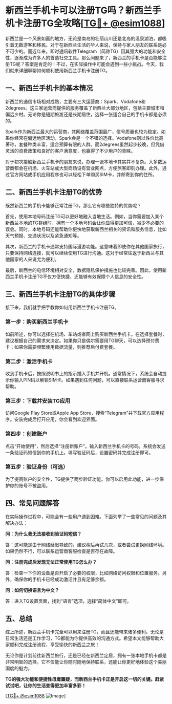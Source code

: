# 新西兰手机卡可以注册TG吗？新西兰手机卡注册TG全攻略[[TG💪+ @esim1088](https://t.me/s/esim1088)]

新西兰是一个风景如画的地方，无论是南岛的壮丽山川还是北岛的温泉湖泊，都吸引着无数游客和移民。对于在新西兰生活的华人来说，保持与家人朋友的联系是必不可少的。而近年来，即时通讯软件Telegram（简称TG）因其强大的功能和安全性，逐渐成为许多人的首选社交工具。那么问题来了，新西兰的手机卡是否能够注册TG呢？答案是肯定的！不过，在实际操作中可能会遇到一些小挑战。今天，我们就来详细聊聊如何顺利使用新西兰手机卡注册TG。

## 一、新西兰手机卡的基本情况

新西兰的通信市场相对成熟，主要有三大运营商：Spark、Vodafone和2degrees。这三家运营商提供的服务覆盖了新西兰大部分地区，包括主要城市和偏远乡村。无论你是短期旅游还是长期居住，选择一张适合自己的手机卡都是必须的。

Spark作为新西兰最大的运营商，其网络覆盖范围最广，信号质量也较为稳定。如果你经常在偏远地区活动，Spark会是一个不错的选择。Vodafone则以性价比高著称，套餐种类丰富，适合预算有限的人群。而2degrees虽然起步较晚，但凭借灵活的资费政策和良好的客户满意度，也赢得了不少用户的青睐。

对于初次接触新西兰手机卡的朋友来说，办理一张本地卡其实并不复杂。大多数运营商都会在机场、火车站或大型商场设有营业网点，方便旅客即刻办理。此外，通过官方网站或手机应用程序也可以轻松下单购买SIM卡，并邮寄到你的住所。

## 二、新西兰手机卡注册TG的优势

既然新西兰的手机卡能够正常注册TG，那么它有哪些独特的优势呢？

首先，使用本地号码注册TG可以更好地融入当地生活。例如，当你需要加入某个新西兰本地的TG群组时，拥有一个本地号码会让你显得更加可信，减少不必要的误会。同时，本地号码还能帮助你更快地获取新西兰相关的资讯和服务信息，比如天气预报、交通状况以及紧急通知等。

其次，新西兰的手机卡通常支持国际漫游功能。这意味着即使你在其他国家旅行，只要保持网络连接，就可以继续使用TG进行沟通。这对于经常往返于新西兰与其他国家的人来说尤为便利。

最后，新西兰的电信环境相对安全，数据隐私保护措施也比较完善。因此，使用新西兰手机卡注册TG不仅方便快捷，还能够有效保障个人信息的安全性。

## 三、新西兰手机卡注册TG的具体步骤

接下来，我们就手把手教你如何用新西兰手机卡注册TG。

### 第一步：购买新西兰手机卡

如前所述，你可以选择在机场、车站或者网上购买新西兰手机卡。在选择套餐时，建议根据自己的需求来决定。如果你只是偶尔需要用TG聊天，可以选择预付费卡；如果你需要频繁使用数据流量，则推荐后付费套餐。

### 第二步：激活手机卡

收到手机卡后，按照说明书上的指示插入手机并开机。通常情况下，系统会自动提示你输入PIN码以解锁SIM卡。如果遇到任何问题，可以直接联系运营商客服寻求帮助。

### 第三步：下载并安装TG应用

访问Google Play Store或Apple App Store，搜索“Telegram”并下载官方应用程序。安装完成后打开应用，你会看到欢迎界面。

### 第四步：创建账户

点击“开始使用”，然后选择“注册新账户”。输入新西兰手机卡的号码，系统会发送一条验证码短信到你的手机上。填写验证码后，设置密码并完成注册即可。

### 第五步：验证身份（可选）

为了提高账户的安全性，TG提供了两步验证功能。你可以启用此功能，进一步保护你的账号不被盗用。

## 四、常见问题解答

在实际操作过程中，可能会有一些用户遇到困难。下面列举了一些常见的问题及其解决办法：

**问：为什么我无法接收到验证码短信？**

答：这可能是由于网络延迟导致的。建议稍后再试几次，或者尝试更换网络环境。如果仍然不行，可以联系运营商客服检查是否存在故障。

**问：注册完成后发现无法正常使用TG怎么办？**

答：检查一下你的设备是否开启了必要的权限，比如网络访问权限和位置服务。另外，确保你的手机卡已经成功激活并且有足够余额。

**问：如何切换语言为中文？**

答：进入TG设置页面，找到“语言”选项，选择“简体中文”即可。

## 五、总结

综上所述，新西兰手机卡完全可以用来注册TG，而且还能带来诸多便利。无论是日常生活还是工作学习，TG都能为你提供高效的沟通方式。希望本文能够帮助大家顺利完成注册流程，享受愉快的新西兰之旅！

无论你是计划前往新西兰旅行，还是已经在新西兰定居，拥有一张本地手机卡都是非常明智的选择。它不仅能让你随时随地保持联系，还能让你更好地体验这个美丽国度的魅力。

**TG的强大功能和便捷性毋庸置疑，而新西兰手机卡正是开启这一切的关键。赶紧试试吧，让你的生活变得更加丰富多彩！**

[[TG💪+ @esim1088](https://t.me/s/esim1088) ![Image](https://i.postimg.cc/4NQfJmqS/Snipaste-2025-05-13-00-14-12.png)]